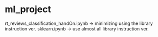 # ml_project
rt_reviews_classification_handOn.ipynb -> minimizing using the library instruction ver.
sklearn.ipynb -> use almost all library instruction ver.
